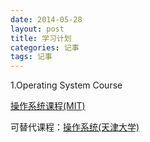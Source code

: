 ```yaml
---
date: 2014-05-28
layout: post
title: 学习计划
categories: 记事
tags: 记事 
---
```


1.Operating System Course

[操作系统课程(MIT)](http://ocw.mit.edu/courses/electrical-engineering-and-computer-science/6-828-operating-system-engineering-fall-2006/index.htm)

可替代课程：[操作系统(天津大学)](http://se.tju.edu.cn/ocw/os/)
